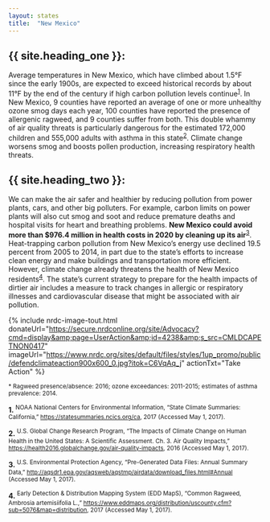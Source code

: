 ```yaml
---
layout: states
title:  "New Mexico"
---
```

## {{ site.heading_one }}:
Average temperatures in New Mexico, which have climbed about 1.5°F since the early 1900s, are expected to exceed historical records by about 11°F by the end of the century if high carbon pollution levels continue<sup>[1](#f1)</sup>. In New Mexico, 9 counties have reported an average of one or more unhealthy ozone smog days each year, 100 counties have reported the presence of allergenic ragweed, and 9 counties suffer from both. This double whammy of air quality threats is particularly dangerous for the estimated 172,000 children and 555,000 adults with asthma in this state<sup>[2](#f2)</sup>. Climate change worsens smog and boosts pollen production, increasing respiratory health threats.

## {{ site.heading_two }}:
We can make the air safer and healthier by reducing pollution from power plants, cars, and other big polluters. For example, carbon limits on power plants will also cut smog and soot and reduce premature deaths and hospital visits for heart and breathing problems. **New Mexico could avoid more than $976.4 million in health costs in 2020 by cleaning up its air**<sup>[3](#f3)</sup>.
Heat-trapping carbon pollution from New Mexico’s energy use declined 19.5 percent from 2005 to 2014, in part due to the state’s efforts to increase clean energy and make buildings and transportation more efficient. However, climate change already threatens the health of New Mexico residents<sup>[4](#f4)</sup>. The state’s current strategy to prepare for the health impacts of dirtier air includes a measure to track changes in allergic or respiratory illnesses and cardiovascular disease that might be associated with air pollution.


{% include nrdc-image-tout.html donateUrl="https://secure.nrdconline.org/site/Advocacy?cmd=display&amp;page=UserAction&amp;id=4238&amp;s_src=CMLDCAPETNON0417"
imageUrl="https://www.nrdc.org/sites/default/files/styles/1up_promo/public/defendclimateaction900x600_0.jpg?itok=C6VqAq_j"
actionTxt="Take Action"
 %}


<sup>* Ragweed presence/absence: 2016; ozone exceedances: 2011-2015; estimates of asthma prevalence: 2014.</sup>

<footer>
<b id="f1">1.</b><sup> NOAA National Centers for Environmental Information, “State Climate Summaries: California,” <a href=
"https://statesummaries.ncics.org/ca">https://statesummaries.ncics.org/ca</a>, 2017 (Accessed May 1, 2017).</sup>

<b id="f2">2.</b><sup> U.S. Global Change Research Program, “The Impacts of Climate Change on Human Health in the United States: A Scientific Assessment. Ch. 3. Air Quality Impacts,” https://health2016.globalchange.gov/air-quality-impacts, 2016 (Accessed May 1, 2017).</sup>

<b id="f3">3.</b><sup> U.S. Environmental Protection Agency, “Pre-Generated Data Files: Annual Summary Data,” http://aqsdr1.epa.gov/aqsweb/aqstmp/airdata/download_files.html#Annual (Accessed May 1, 2017).</sup>

<b id="f4">4.</b><sup> Early Detection & Distribution Mapping System (EDD MapS), “Common Ragweed, Ambrosia artemisiifolia L.,” https://www.eddmaps.org/distribution/uscounty.cfm?sub=5076&map=distribution, 2017 (Accessed May 1, 2017).</sup>
</footer>
